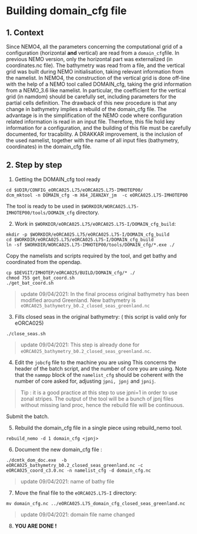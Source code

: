 # Building domain_cfg file
## 1. Context
Since NEMO4, all the parameters concerning the computational grid of a configuration (horizontal **and** vertical) are read from a `domain_cfg`file. In previous
NEMO version, only the horizontal part was externalized (in coordinates.nc file). The bathymetry was read from a file, and the vertical grid was built during
NEMO initialisation, taking relevant information from the namelist.  In NEMO4, the construction of the vertical grid is done off-line with the help of a NEMO tool
called DOMAIN_cfg, taking the grid information from a NEMO_3.6 like namelist. In particular, the coefficient for the vertical grid (in namdom) should be carefully set,
including parameters for the partial cells definition.  The drawback of this new procedure is that any change in bathymetry implies a rebuild of the domain_cfg file.
The advantage is in the simplification of the NEMO code where configuration related information is read in an input file.  Therefore, this file hold key information
for a configuration, and the building of this file must be carefully documented, for tracability.  A DRAKKAR improvement, is the inclusion of the used namelist, together with the name of all input files (bathymetry, coordinates) in the domain_cfg file.

## 2. Step by step
  1. Getting the DOMAIN_cfg tool ready

  ```
  cd $UDIR/CONFIG_eORCA025.L75/eORCA025.L75-IMHOTEP00/
  dcm_mktool -n DOMAIN_cfg -m X64_JEANZAY_jm  -c eORCA025.L75-IMHOTEP00
  ```
 
 The tool is ready to be used in `$WORKDIR/WORCA025.L75-IMHOTEP00/tools/DOMAIN_cfg` directory.
  
  2. Work in `$WORKDIR/eORCA025.L75/eORCA025.L75-I/DOMAIN_cfg_build`:

  ```
  mkdir -p $WORKDIR/eORCA025.L75/eORCA025.L75-I/DOMAIN_cfg_build
  cd $WORKDIR/eORCA025.L75/eORCA025.L75-I/DOMAIN_cfg_build
  ln -sf $WORKDIR/WORCA025.L75-IMHOTEP00/tools/DOMAIN_cfg/*.exe ./
  ```
   
  Copy the namelists and scripts required by the tool, and get bathy and coordinated from the opendap.

  ```
  cp $DEVGIT/IMHOTEP/eORCA025/BUILD/DOMAIN_cfg/* ./
  chmod 755 get_bat_coord.sh
  ./get_bat_coord.sh
  ```

> update 09/04/2021: In the final process original bathymetry has been modified around Greenland. New bathymetry is `eORCA025_bathymetry_b0.2_closed_seas_greenland.nc`

 3. Fills closed seas in the original bathymetry: ( this script is valid only for eORCA025)

   ```
   ./close_seas.sh 
   ```

> update 09/04/2021: This step is already done for `eORCA025_bathymetry_b0.2_closed_seas_greenland.nc`.

 4. Edit the `jobcfg` file to the machine you are using
  This concerns the header of the batch script, and the number of core you are using.
  Note that the `nammpp` block of the `namelist_cfg` should be coherent with the number of core asked for,
adjusting `jpni, jpnj` and `jpnij`.
> Tip : it is a good practice at this step to use jpni=1 in order to use zonal stripes. The output of the
> tool will be a bunch of jpnj files without missing land proc, hence the rebuild file will be continuous.  

   Submit the batch.  
    
 5. Rebuild the domain_cfg file in a single piece using rebuild_nemo tool.

   ```
   rebuild_nemo -d 1 domain_cfg <jpnj>
   ```

 6. Document the new domain_cfg file :

   ```
   ./dcmtk_dom_doc.exe  -b eORCA025_bathymetry_b0.2_closed_seas_greenland.nc -c eORCA025_coord_c3.0.nc -n namelist_cfg -d domain_cfg.nc
   ```

> update 09/04/2021: name of bathy file

 7. Move the final file to the `eORCA025.L75-I` directory:

   ```
   mv domain_cfg.nc ../eORCA025.L75_domain_cfg_closed_seas_greenland.nc
   ```

> update 09/04/2021: domain file name changed

 8. **YOU ARE DONE !**

